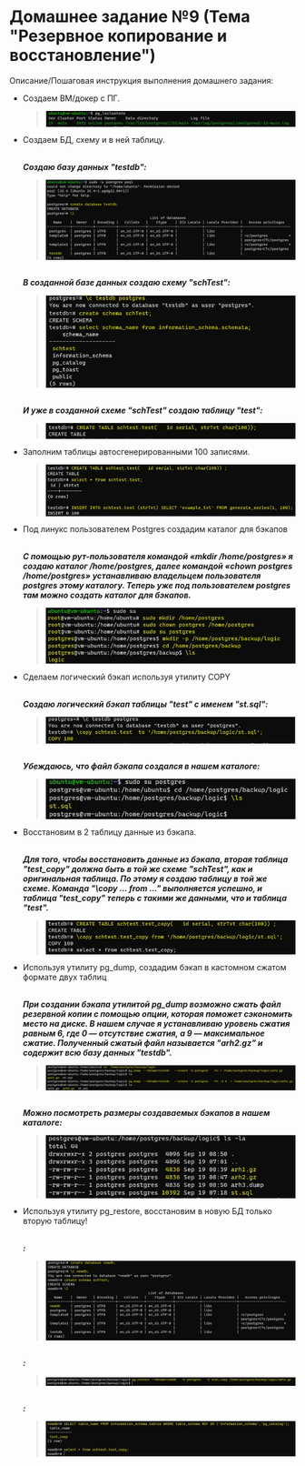 # Домашнее задание №9 (Тема "Резервное копирование и восстановление")

Описание/Пошаговая инструкция выполнения домашнего задания:

* Создаем ВМ/докер c ПГ.
  > <img src="pic/1.JPG" align="center" />
* Создаем БД, схему и в ней таблицу.
  
  <br>__*Создаю базу данных "testdb":*__
  > <img src="pic/2_1.JPG" align="center" />
  <br>__*В созданной базе данных создаю схему "schTest":*__
  > <img src="pic/2_2.JPG" align="center" />
  <br>__*И уже в созданной схеме "schTest" создаю таблицу "test":*__
  > <img src="pic/3.JPG" align="center" />

* Заполним таблицы автосгенерированными 100 записями.
  > <img src="pic/2_3.JPG" align="center" />
  
* Под линукс пользователем Postgres создадим каталог для бэкапов
  
  <br>__*С помощью рут-пользователя командой «mkdir /home/postgres» я создаю каталог /home/postgres, далее командой «chown postgres /home/postgres» устанавливаю владельцем пользователя postgres этому каталогу. Теперь уже под пользователем postgres там можно создать каталог для бэкапов.*__
  > <img src="pic/4.JPG" align="center" />
* Сделаем логический бэкап используя утилиту COPY
  
  <br>__*Создаю логический бэкап таблицы "test" с именем "st.sql":*__ 
  > <img src="pic/5_1.JPG" align="center" />
  <br>__*Убеждаюсь, что файл бэкапа создался в нашем каталоге:*__  
  > <img src="pic/5_2.JPG" align="center" />
* Восстановим в 2 таблицу данные из бэкапа.
  
  <br>__*Для того, чтобы восстановить данные из бэкапа, вторая таблица "test_copy" должна быть в той же схеме "schTest", как и оригинальная таблица. По этому я создаю таблицу в той же схеме. Команда "\copy ... from ..." выполняется успешно, и таблица "test_copy" теперь с такими же данными, что и таблица "test".*__
  > <img src="pic/6.JPG" align="center" />
* Используя утилиту pg_dump, создадим бэкап в кастомном сжатом формате двух таблиц

  <br>__*При создании бэкапа утилитой pg_dump возможно сжать файл резервной копии с помощью опции, которая поможет сэкономить место на диске. В нашем случае я устанавливаю уровень сжатия равным 6, где 0 — отсутствие сжатия, а 9 — максимальное сжатие. Полученный сжатый файл называется "arh2.gz" и содержит всю базу данных "testdb".*__ 
  > <img src="pic/7_1.JPG" align="center" />

  <br>__*Можно посмотреть размеры создаваемых бэкапов в нашем каталоге:*__
  > <img src="pic/7_2.JPG" align="center" />
* Используя утилиту pg_restore, восстановим в новую БД только вторую таблицу!

  <br>__*:*__
  > <img src="pic/8_1.JPG" align="center" />

  <br>__*:*__
  > <img src="pic/8_2.JPG" align="center" />

  <br>__*:*__
  > <img src="pic/8_3.JPG" align="center" />
  
